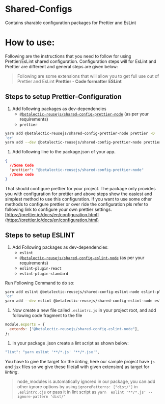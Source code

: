 # Shared-Configs

Contains sharable configuration packages for Prettier and EsLint

# How to use:

Following are the instructions that you need to follow for using Prettier/EsLint shared configuration. Configuration steps will for EsLint and Prettier are different and general steps are given below:

> Following are some extensions that will allow you to get full use out of Prettier and EsLint
> **Prettier - Code formatter**
> **ESLint**

## Steps to setup Prettier-Configuration

1. Add following packages as dev-dependencies
   - [`@betalectic-reusejs/shared-config-prettier-node`](https://www.npmjs.com/package/@betalectic-reusejs/shared-config-prettier-node) (as per your requirements)
   - `prettier`

```bash
yarn add @betalectic-reusejs/shared-config-prettier-node prettier -D
'or'
yarn add --dev @betalectic-reusejs/shared-config-prettier-node prettier
```

1. Add following line to the package.json of your app.

```json
{
  //Some Code
  "prettier": "@betalectic-reusejs/shared-config-prettier-node"
  //Some code
}
```

That should configure prettier for your project. The package only provides you with configuration for prettier and above steps show the easiest and simplest method to use this configuration. If you want to use some other methods to configure prettier or over ride the configuration pls refer to following link to configure your own prettier settings. [https://prettier.io/docs/en/configuration.html](https://prettier.io/docs/en/configuration.html)

## Steps to setup ESLINT

1. Add Following packages as dev-dependencies:
   - `eslint`
   - [`@betalectic-reusejs/shared-config-eslint-node`](https://www.npmjs.com/package/@betalectic-reusejs/shared-config-eslint-node) (as per your requirements)
   - `eslint-plugin-react`
   - `eslint-plugin-standard`

Run Following Command to do so:

```bash
yarn add eslint @betalectic-reusejs/shared-config-eslint-node eslint-plugin-react eslint-plugin-standard -D
'or'
yarn add --dev eslint @betalectic-reusejs/shared-config-eslint-node eslint-plugin-react eslint-plugin-standard
```

1. Now create a new file called `.eslintrc.js` in your project root, and add following code fragment to the file

```jsx
module.exports = {
  extends: ["@betalectic-reusejs/shared-config-eslint-node"],
};
```

1. In your package .json create a lint script as shown below:

```jsx
"lint": "yarn eslint '**/*.js' '**/*.jsx'",
```

You have to give the target for the _linting_, here our sample project have `js` and `jsx` files so we give these file(all with given extension) as target for _linting_.

> node_modules is automatically ignored in our package, you can add other ignore options by using `ignorePatterns: ["dist/"]` in `.eslintrc.cjs` or pass it in lint script as `yarn  eslint '**/*.js' --ignore-pattern 'dist/'`
